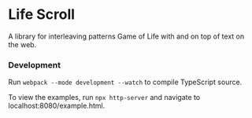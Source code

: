 # Life Scroll

A library for interleaving patterns Game of Life with and on top of text on the web.

### Development

Run `webpack --mode development --watch` to compile TypeScript source.

To view the examples, run `npx http-server` and navigate to localhost:8080/example.html.
